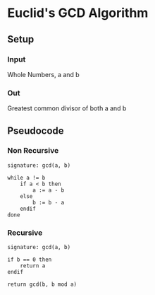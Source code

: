 # Euclid's GCD Algorithm

## Setup

### Input
Whole Numbers, a and b

### Out
Greatest common divisor of both a and b

## Pseudocode

### Non Recursive
```
signature: gcd(a, b)

while a != b
    if a < b then
        a := a - b
    else
        b := b - a
    endif
done
```

### Recursive
```
signature: gcd(a, b)

if b == 0 then
    return a
endif

return gcd(b, b mod a)
```
